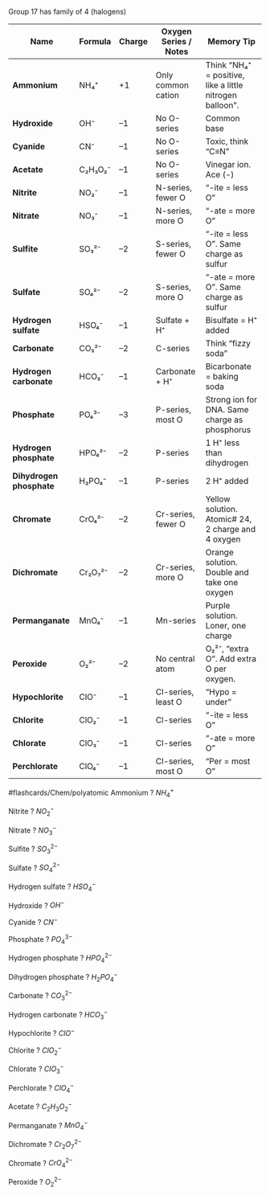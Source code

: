 Group 17 has family of 4 (halogens)

| Name                     | Formula | Charge | Oxygen Series / Notes | Memory Tip                                               |
| ------------------------ | ------- | ------ | --------------------- | -------------------------------------------------------- |
| **Ammonium**             | NH₄⁺    | +1     | Only common cation    | Think “NH₄⁺ = positive, like a little nitrogen balloon”. |
| **Hydroxide**            | OH⁻     | –1     | No O-series           | Common base                                              |
| **Cyanide**              | CN⁻     | –1     | No O-series           | Toxic, think “C≡N”                                       |
| **Acetate**              | C₂H₃O₂⁻ | –1     | No O-series           | Vinegar ion. Ace (-)                                     |
| **Nitrite**              | NO₂⁻    | –1     | N-series, fewer O     | “-ite = less O”                                          |
| **Nitrate**              | NO₃⁻    | –1     | N-series, more O      | “-ate = more O”                                          |
| **Sulfite**              | SO₃²⁻   | –2     | S-series, fewer O     | “-ite = less O”. Same charge as sulfur                   |
| **Sulfate**              | SO₄²⁻   | –2     | S-series, more O      | “-ate = more O”. Same charge as sulfur                   |
| **Hydrogen sulfate**     | HSO₄⁻   | –1     | Sulfate + H⁺          | Bisulfate = H⁺ added                                     |
| **Carbonate**            | CO₃²⁻   | –2     | C-series              | Think “fizzy soda”                                       |
| **Hydrogen carbonate**   | HCO₃⁻   | –1     | Carbonate + H⁺        | Bicarbonate = baking soda                                |
| **Phosphate**            | PO₄³⁻   | –3     | P-series, most O      | Strong ion for DNA. Same charge as phosphorus            |
| **Hydrogen phosphate**   | HPO₄²⁻  | –2     | P-series              | 1 H⁺ less than dihydrogen                                |
| **Dihydrogen phosphate** | H₂PO₄⁻  | –1     | P-series              | 2 H⁺ added                                               |
| **Chromate**             | CrO₄²⁻  | –2     | Cr-series, fewer O    | Yellow solution. Atomic# 24, 2 charge and 4 oxygen       |
| **Dichromate**           | Cr₂O₇²⁻ | –2     | Cr-series, more O     | Orange solution. Double and take one oxygen              |
| **Permanganate**         | MnO₄⁻   | –1     | Mn-series             | Purple solution. Loner, one charge                       |
| **Peroxide**             | O₂²⁻    | –2     | No central atom       | O₂²⁻, “extra O”. Add extra O per oxygen.                 |
| **Hypochlorite**         | ClO⁻    | –1     | Cl-series, least O    | “Hypo = under”                                           |
| **Chlorite**             | ClO₂⁻   | –1     | Cl-series             | “-ite = less O”                                          |
| **Chlorate**             | ClO₃⁻   | –1     | Cl-series             | “-ate = more O”                                          |
| **Perchlorate**          | ClO₄⁻   | –1     | Cl-series, most O     | “Per = most O”                                           |

#flashcards/Chem/polyatomic
Ammonium
?
$NH_4^+$
<!--SR:!2025-09-04,1,211-->

Nitrite
?
$NO_2^-$
<!--SR:!2025-09-04,4,271-->

Nitrate
?
$NO_3^-$
<!--SR:!2025-09-04,4,270-->

Sulfite
?
$SO_3^{2-}$
<!--SR:!2025-09-06,3,250-->

Sulfate
?
$SO_4^{2-}$
<!--SR:!2025-09-04,4,270-->

Hydrogen sulfate
?
$HSO_4^-$
<!--SR:!2025-09-06,3,250-->

Hydroxide
?
$OH^-$
<!--SR:!2025-09-04,4,271-->

Cyanide
?
$CN^-$
<!--SR:!2025-09-04,4,271-->

Phosphate
?
$PO_4^{3-}$
<!--SR:!2025-09-06,3,251-->

Hydrogen phosphate
?
$HPO_4^{2-}$
<!--SR:!2025-09-14,11,270-->

Dihydrogen phosphate
?
$H_2PO_4^-$
<!--SR:!2025-09-04,4,270-->

Carbonate
?
$CO_3^{2-}$
<!--SR:!2025-09-06,3,250-->

Hydrogen carbonate
?
$HCO_3^-$
<!--SR:!2025-09-06,3,251-->

Hypochlorite
?
$ClO^-$
<!--SR:!2025-09-06,3,251-->

Chlorite
?
$ClO_2^-$
<!--SR:!2025-09-04,4,271-->

Chlorate
?
$ClO_3^-$
<!--SR:!2025-09-04,4,270-->

Perchlorate
?
$ClO_4^-$
<!--SR:!2025-09-04,4,270-->

Acetate
?
$C_2H_3O_2^-$
<!--SR:!2025-09-06,3,250-->

Permanganate
?
$MnO_4^-$
<!--SR:!2025-09-05,2,231-->

Dichromate
?
$Cr_2O_7^{2-}$
<!--SR:!2025-09-06,3,251-->

Chromate
?
$CrO_4^{2-}$
<!--SR:!2025-09-04,1,211-->

Peroxide
?
$O_2^{2-}$
<!--SR:!2025-09-04,4,271-->
